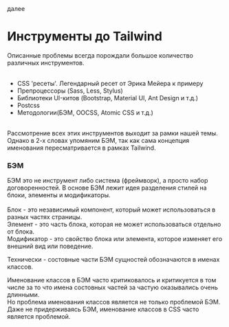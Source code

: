 <div>
далее
<a href="04.md">

</a>
</div>

<h1>Инструменты до Tailwind</h1>

<div>
Описанные проблемы всегда порождали большое количество различных инструментов.
</div>

<br/>

<div>
<ul>
<li>
CSS 'ресеты'. Легендарный ресет от Эрика Мейера к примеру
</li>
<li>
Препроцессоры (Sass, Less, Stylus)
</li>
<li>
Библиотеки UI-китов (Bootstrap, Material UI, Ant Design и т.д.)
</li>
<li>
Postcss 
</li>
<li>
Методологии(БЭМ, OOCSS, Atomic CSS и т.д.)
</li>
</ul>
</div>

<br/>

<div>
Рассмотрение всех этих инструментов выходит за рамки нашей темы. Однако в 2-х словах упомяним БЭМ, так как сама концепция именования пересматривается в рамках Tailwind.
</div>

<h3>БЭМ</h3>

<div>
БЭМ это не инструмент либо система (фреймворк), а просто набор договоренностей.
В основе БЭМ лежит идея разделения стилей на блоки, элементы и модификаторы.
</div>

<br/>

<div>
Блок - это независимый компонент, который может использоваться в разных частях страницы.
<br/>
Элемент - это часть блока, которая не может использоваться отдельно от блока.
<br/>
Модификатор - это свойство блока или элемента, которое изменяет его внешний вид или поведение.
<br/>
</div>

<p>
Технически - состовные части БЭМ сущностей обозначаются в именах классов.
</p>

<p>
Именование классов в БЭМ часто критиковалось и критикуется в том числе за то что имена состовных частей за частую оказывались очень длинными.
<br/>
Но проблема именования классов является не только проблемой БЭМ.
Даже не придерживаясь БЭМ, именование классов в CSS часто является проблемой.
</p>
